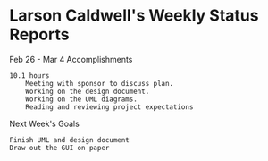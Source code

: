 Larson Caldwell's Weekly Status Reports
==========================================

Feb 26 - Mar 4
Accomplishments

    10.1 hours
        Meeting with sponsor to discuss plan.
        Working on the design document.
        Working on the UML diagrams.
        Reading and reviewing project expectations

Next Week's Goals

    Finish UML and design document
    Draw out the GUI on paper
